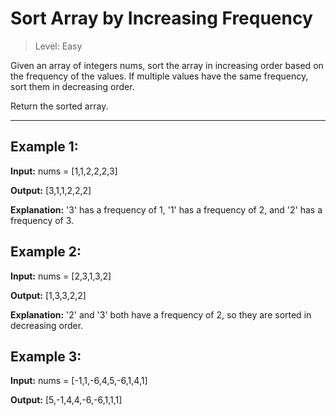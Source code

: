 # Sort Array by Increasing Frequency

> Level: Easy

Given an array of integers nums, sort the array in increasing order based on the frequency of the values. If multiple values have the same frequency, sort them in decreasing order.

Return the sorted array.

---

## Example 1:

**Input:** nums = [1,1,2,2,2,3]

**Output:** [3,1,1,2,2,2]

**Explanation:** '3' has a frequency of 1, '1' has a frequency of 2, and '2' has a frequency of 3.


## Example 2:

**Input:** nums = [2,3,1,3,2]

**Output:** [1,3,3,2,2]

**Explanation:** '2' and '3' both have a frequency of 2, so they are sorted in decreasing order.


## Example 3:

**Input:** nums = [-1,1,-6,4,5,-6,1,4,1]

**Output:** [5,-1,4,4,-6,-6,1,1,1]